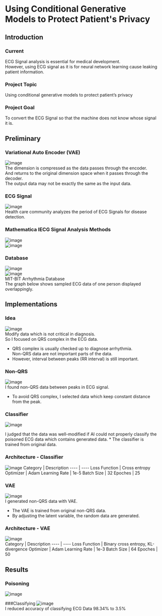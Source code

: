# Using Conditional Generative Models to Protect Patient's Privacy

## Introduction

### Current
ECG Signal analysis is essential for medical development.   
However, using ECG signal as it is for neural network learning cause leaking patient information.   

### Project Topic
Using conditional generative models to protect patient’s privacy

### Project Goal
To convert the ECG Signal so that the machine does not know whose signal it is.

## Preliminary

### Variational Auto Encoder (VAE)
![image](https://user-images.githubusercontent.com/54922741/110275725-f8fd8e80-8014-11eb-9e33-603626048938.png)   
The dimension is compressed as the data passes through the encoder.   
And returns to the original dimension space when it passes through the decoder.   
The output data may not be exactly the same as the input data.   

### ECG Signal
![image](https://user-images.githubusercontent.com/54922741/110275848-36621c00-8015-11eb-94be-bb43ebb0a2ee.png)   
Health care community analyzes the period of ECG Signals for disease detection.   

### Mathematica lECG Signal Analysis Methods
![image](https://user-images.githubusercontent.com/54922741/110276045-b12b3700-8015-11eb-9488-a6cfcf9673d5.png)   
![image](https://user-images.githubusercontent.com/54922741/110276163-e6d02000-8015-11eb-8707-60face0a1c91.png)   

### Database
![image](https://user-images.githubusercontent.com/54922741/110276275-226aea00-8016-11eb-943f-57288a6509b8.png)   
![image](https://user-images.githubusercontent.com/54922741/110276328-3ca4c800-8016-11eb-8dfa-32d612cac9fc.png)   
MIT-BIT Arrhythmia Database   
The graph below shows sampled ECG data of one person displayed overlappingly.   


## Implementations

### Idea
![image](https://user-images.githubusercontent.com/54922741/110276708-13d10280-8017-11eb-8996-d6cd6bfbdb15.png)   
Modify data which is not critical in diagnosis.   
So I focused on QRS complex in the ECG data.
* QRS complex is usually checked up to diagnose arrhythmia.      
Non-QRS data are not important parts of the data.
* However, interval between peaks (RR interval) is still important.

### Non-QRS
![image](https://user-images.githubusercontent.com/54922741/110276749-2ea37700-8017-11eb-8ed2-dff3ebaed8d9.png)   
I found non-QRS data between peaks in ECG signal.
* To avoid QRS complex, I selected data which keep constant distance from the peak.

### Classifier
![image](https://user-images.githubusercontent.com/54922741/110277063-e5075c00-8017-11eb-87a2-003e55685c27.png)
<p> 
I judged that the data was well-modified if AI could not properly classify the poisoned ECG data which contains generated data.
* The classifier is trained from original data.

### Architecture - Classifier
![image](https://user-images.githubusercontent.com/54922741/110277238-344d8c80-8018-11eb-96a0-2738b8a55234.png)
Category | Description
---- | ----
Loss Function | Cross entropy
Optimizer | Adam
Learning Rate | 1e-5
Batch Size | 32
Epoches | 25

### VAE
![image](https://user-images.githubusercontent.com/54922741/110277104-ff413a00-8017-11eb-92ee-a920fdfa13c9.png)   
I generated non-QRS data with VAE.
* The VAE is trained from original non-QRS data.
* By adjusting the latent variable, the random data are generated.

### Architecture - VAE
![image](https://user-images.githubusercontent.com/54922741/110277580-e08f7300-8018-11eb-99fe-f8184e74546b.png)   
Category | Description
---- | ----
Loss Function | Binary cross entropy, KL-divergence
Optimizer | Adam
Learning Rate | 1e-3
Batch Size | 64
Epoches | 50


## Results
### Poisoning
![image](https://user-images.githubusercontent.com/54922741/110277695-25b3a500-8019-11eb-8cac-f0c2476463ee.png)   

###Classifying
![image](https://user-images.githubusercontent.com/54922741/110277752-47ad2780-8019-11eb-8b3e-02418eb4af06.png)   
I reduced accuracy of classifying ECG Data 98.34% to 3.5%
